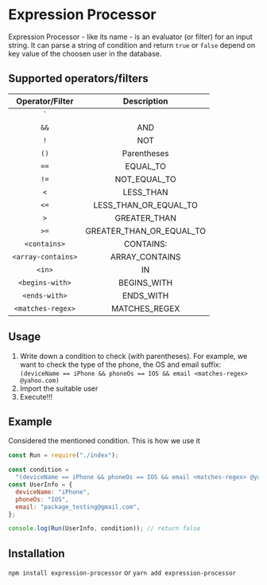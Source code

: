 <!-- markdownlint-disable MD001 MD038 -->

# Expression Processor

Expression Processor - like its name - is an evaluator (or filter) for an input string. It can parse a string of condition and return `true` or `false` depend on key value of the choosen user in the database.

## Supported operators/filters

|  Operator/Filter   |       Description        |
| :----------------: | :----------------------: |
|         `          |                          | ` | OR |
|        `&&`        |           AND            |
|        `!`         |           NOT            |
|        `()`        |       Parentheses        |
|        `==`        |         EQUAL_TO         |
|        `!=`        |       NOT_EQUAL_TO       |
|        `<`         |        LESS_THAN         |
|        `<=`        |  LESS_THAN_OR_EQUAL_TO   |
|        `>`         |       GREATER_THAN       |
|        `>=`        | GREATER_THAN_OR_EQUAL_TO |
|    `<contains>`    |        CONTAINS:         |
| `<array-contains>` |      ARRAY_CONTAINS      |
|       `<in>`       |            IN            |
|  `<begins-with>`   |       BEGINS_WITH        |
|   `<ends-with>`    |        ENDS_WITH         |
| `<matches-regex>`  |      MATCHES_REGEX       |

## Usage

1. Write down a condition to check (with parentheses). For example, we want to check the type of the phone, the OS and email suffix:
   `(deviceName == iPhone && phoneOs == IOS && email <matches-regex> @yahoo.com)`
2. Import the suitable user
3. Execute!!!

## Example

Considered the mentioned condition. This is how we use it

```javascript
const Run = require("./index");

const condition =
  "(deviceName == iPhone && phoneOs == IOS && email <matches-regex> @yahoo.com)";
const UserInfo = {
  deviceName: "iPhone",
  phoneOs: "IOS",
  email: "package_testing@gmail.com",
};

console.log(Run(UserInfo, condition)); // return false
```

## Installation

`npm install expression-processor` or `yarn add expression-processor`
